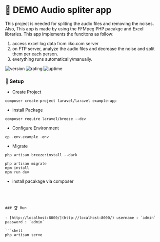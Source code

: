 # 🎉 DEMO Audio spliter app

This project is needed for spliting the audio files and removing the noises. Also, This app is made by using the FFMpeg PHP pacakge and Excel libraries. This app implements the funcitons as follow:
1. access excel log data from iiko.com server
2. on FTP server, analyze the audio files and decrease the noise and split them per each person.
3. everything runs automatically/manually.

![version](https://img.shields.io/badge/version-1.0-blue)
![rating](https://img.shields.io/badge/rating-★★★★★-yellow)
![uptime](https://img.shields.io/badge/uptime-100%25-brightgreen)

### 🚀 Setup

- Create Project

```shell
composer create-project laravel/laravel example-app
```

- Install Package

```shell
composer require laravel/breeze --dev
```

- Configure Environment

```shell
cp .env.example .env
```

- Migrate

```
php artisan breeze:install --dark
 
php artisan migrate
npm install
npm run dev
```
- install pacakage via composer
```install composer




### 🏆 Run

- [http://localhost:8000/](http://localhost:8000/) username : `admin` password : `admin`

```shell
php artisan serve
```
